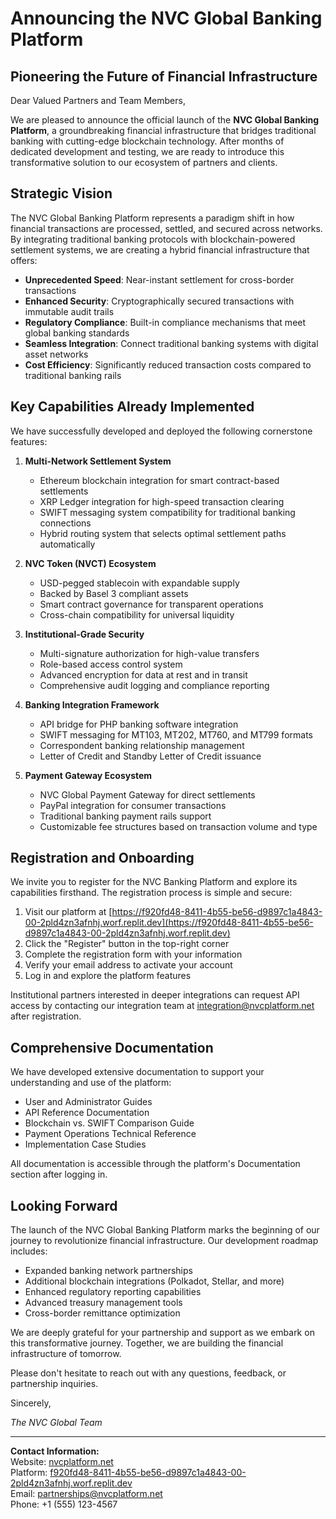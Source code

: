 # Announcing the NVC Global Banking Platform
## Pioneering the Future of Financial Infrastructure

Dear Valued Partners and Team Members,

We are pleased to announce the official launch of the **NVC Global Banking Platform**, a groundbreaking financial infrastructure that bridges traditional banking with cutting-edge blockchain technology. After months of dedicated development and testing, we are ready to introduce this transformative solution to our ecosystem of partners and clients.

## Strategic Vision

The NVC Global Banking Platform represents a paradigm shift in how financial transactions are processed, settled, and secured across networks. By integrating traditional banking protocols with blockchain-powered settlement systems, we are creating a hybrid financial infrastructure that offers:

- **Unprecedented Speed**: Near-instant settlement for cross-border transactions
- **Enhanced Security**: Cryptographically secured transactions with immutable audit trails
- **Regulatory Compliance**: Built-in compliance mechanisms that meet global banking standards
- **Seamless Integration**: Connect traditional banking systems with digital asset networks
- **Cost Efficiency**: Significantly reduced transaction costs compared to traditional banking rails

## Key Capabilities Already Implemented

We have successfully developed and deployed the following cornerstone features:

1. **Multi-Network Settlement System**
   - Ethereum blockchain integration for smart contract-based settlements
   - XRP Ledger integration for high-speed transaction clearing
   - SWIFT messaging system compatibility for traditional banking connections
   - Hybrid routing system that selects optimal settlement paths automatically

2. **NVC Token (NVCT) Ecosystem**
   - USD-pegged stablecoin with expandable supply
   - Backed by Basel 3 compliant assets
   - Smart contract governance for transparent operations
   - Cross-chain compatibility for universal liquidity

3. **Institutional-Grade Security**
   - Multi-signature authorization for high-value transfers
   - Role-based access control system
   - Advanced encryption for data at rest and in transit
   - Comprehensive audit logging and compliance reporting

4. **Banking Integration Framework**
   - API bridge for PHP banking software integration
   - SWIFT messaging for MT103, MT202, MT760, and MT799 formats
   - Correspondent banking relationship management
   - Letter of Credit and Standby Letter of Credit issuance

5. **Payment Gateway Ecosystem**
   - NVC Global Payment Gateway for direct settlements
   - PayPal integration for consumer transactions
   - Traditional banking payment rails support
   - Customizable fee structures based on transaction volume and type

## Registration and Onboarding

We invite you to register for the NVC Banking Platform and explore its capabilities firsthand. The registration process is simple and secure:

1. Visit our platform at [https://f920fd48-8411-4b55-be56-d9897c1a4843-00-2pld4zn3afnhj.worf.replit.dev](https://f920fd48-8411-4b55-be56-d9897c1a4843-00-2pld4zn3afnhj.worf.replit.dev)
2. Click the "Register" button in the top-right corner
3. Complete the registration form with your information
4. Verify your email address to activate your account
5. Log in and explore the platform features

Institutional partners interested in deeper integrations can request API access by contacting our integration team at integration@nvcplatform.net after registration.

## Comprehensive Documentation

We have developed extensive documentation to support your understanding and use of the platform:

- User and Administrator Guides
- API Reference Documentation
- Blockchain vs. SWIFT Comparison Guide
- Payment Operations Technical Reference
- Implementation Case Studies

All documentation is accessible through the platform's Documentation section after logging in.

## Looking Forward

The launch of the NVC Global Banking Platform marks the beginning of our journey to revolutionize financial infrastructure. Our development roadmap includes:

- Expanded banking network partnerships
- Additional blockchain integrations (Polkadot, Stellar, and more)
- Enhanced regulatory reporting capabilities
- Advanced treasury management tools
- Cross-border remittance optimization

We are deeply grateful for your partnership and support as we embark on this transformative journey. Together, we are building the financial infrastructure of tomorrow.

Please don't hesitate to reach out with any questions, feedback, or partnership inquiries.

Sincerely,

*The NVC Global Team*

---

**Contact Information:**  
Website: [nvcplatform.net](https://nvcplatform.net)  
Platform: [f920fd48-8411-4b55-be56-d9897c1a4843-00-2pld4zn3afnhj.worf.replit.dev](https://f920fd48-8411-4b55-be56-d9897c1a4843-00-2pld4zn3afnhj.worf.replit.dev)  
Email: partnerships@nvcplatform.net  
Phone: +1 (555) 123-4567